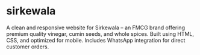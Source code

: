 # sirkewala
A clean and responsive website for Sirkewala – an FMCG brand offering premium quality vinegar, cumin seeds, and whole spices. Built using HTML, CSS, and optimized for mobile. Includes WhatsApp integration for direct customer orders.
